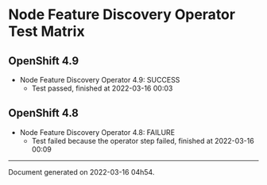 
Node Feature Discovery Operator Test Matrix
===========================================

OpenShift 4.9
-------------



* Node Feature Discovery Operator 4.9: SUCCESS
  - Test passed, finished at 2022-03-16 00:03

OpenShift 4.8
-------------



* Node Feature Discovery Operator 4.8: FAILURE
  - Test failed because the operator step failed, finished at 2022-03-16 00:09

---
Document generated on 2022-03-16 04h54.
